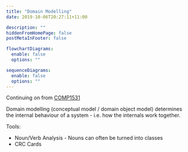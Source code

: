```yaml
---
title: "Domain Modelling"
date: 2019-10-06T20:27:11+11:00

description: ""
hiddenFromHomePage: false
postMetaInFooter: false

flowchartDiagrams:
  enable: false
  options: ""

sequenceDiagrams:
  enable: false
  options: ""
---
```


Continuing on from [COMP1531](https://featherbear.github.io/UNSW-COMP1531/blog/post/uml-domain-modelling/)

Domain modelling (conceptual model / domain object model) determines the internal behaviour of a system - i.e. how the internals work together.

Tools:
* Noun/Verb Analysis - Nouns can often be turned into classes
* CRC Cards